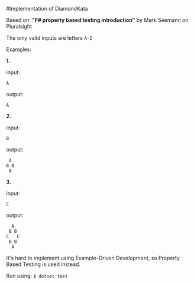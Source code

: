 #Implementation of DiamondKata

Based on: **"F# property based testing introduction"** by Mark Seemann on Pluralsight

The only valid inputs are letters `A-Z`

Examples:

**1.**

input:

`A`

output:

`A`

**2.**

input:

`B`

output:

```
 A
B B
 A
```

**3.**

input:

`C`

output:

```
  A
 B B
C   C
 B B
  A
```

It's hard to implement using Example-Driven Development, so Property Based Testing is used instead.

Run using:
`$ dotnet test`
